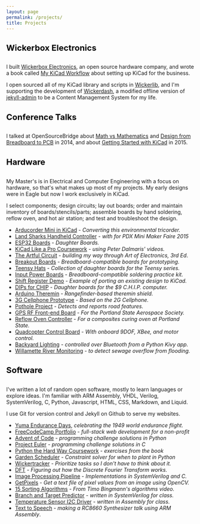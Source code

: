 ```yaml
---
layout: page
permalink: /projects/
title: Projects
---
```


<h4 style="color: #000; font-size: 22px; font-weight: bold">Wickerbox Electronics</h4>

I built <a href="http://wickerbox.net/">Wickerbox Electronics</a>, an open source hardware company, and wrote a book called <a href="#">My KiCad Workflow</a> about setting up KiCad for the business. 

I open sourced all of my KiCad library and scripts in <a href="#">Wickerlib</a>, and I'm supporting the development of <a href="#">Wickerdash</a>, a modified offline version of <a href="https://github.com/jekyll/jekyll-admin">jekyll-admin</a> to be a Content Management System for my life.

<h4 style="color: #000; font-size: 22px; font-weight: bold">Conference Talks</h4>

I talked at OpenSourceBridge about <a href="http://opensourcebridge.org/sessions/1365">Math vs Mathematics</a> and <a href="http://opensourcebridge.org/sessions/1618">Design from Breadboard to PCB</a> in 2014, and about <a href="http://opensourcebridge.org/sessions/1618">Getting Started with KiCad</a> in 2015.

<h4 style="color: #000; font-size: 22px; font-weight: bold">Hardware</h4>

My Master's is in Electrical and Computer Engineering with a focus on hardware, so that's what makes up most of my projects. My early designs were in Eagle but now I work exclusively in KiCad. 

I select components; design circuits; lay out boards; order and maintain inventory of boards/stencils/parts; assemble boards by hand soldering, reflow oven, and hot air station; and test and troubleshoot the design. 

- <a href="#">Arducorder Mini in KiCad</a> - <em>Converting this environmental tricorder.</em>
- <a href="#">Land Sharks Handheld Controller</a> - <em>with for PDX Mini Maker Faire 2015</em>
- <a href="#">ESP32 Boards</a> - <em>Daughter Boards.</em>
- <a href="#">KiCad Like a Pro Coursework</a> - <em>using Peter Dalmaris' videos.</em>
- <a href="#">The Artful Circuit</a> - <em>building my way through Art of Electronics, 3rd Ed</em>. 
- <a href="#">Breakout Boards</a> - <em>Breadboard-compatible boards for prototyping.</em>
- <a href="#">Teensy Hats</a> - <em>Collection of daughter boards for the Teensy series.</em>
- <a href="#">Input Power Boards</a> - <em>Breadboard-compatible soldering practice kit.</em>
- <a href="#">Shift Register Demo</a> - <em>Example of porting an existing design to KiCad.</em>
- <a href="#">DIPs for CHIP</a> - <em>Daughter boards for the $9 C.H.I.P. computer.</em>
- <a href="#">Arduino Theremin</a> - <em>Rangefinder-based theremin shield.</em>
- <a href="#">3G Cellphone Prototype</a> - <em>Based on the 2G Cellphone.</em>
- <a href="#">Pothole Project</a> - <em>Detects and reports road features.</em>
- <a href="#">GPS RF Front-end Board</a> - <em>For the Portland State Aerospace Society.</em>
- <a href="#">Reflow Oven Controller</a> - <em>For a composites curing oven at Portland State.</em>
- <a href="#">Quadcopter Control Board</a> - <em>With onboard 9DOF, XBee, and motor control.</em>
- <a href="#">Backyard Lighting</a> - <em> controlled over Bluetooth from a Python Kivy app.</em>
- <a href="#">Willamette River Monitoring</a> - <em>to detect sewage overflow from flooding.</em>

<h4 style="color: #000; font-size: 22px; font-weight: bold">Software</h4>

I've written a lot of random open software, mostly to learn languages or explore ideas. I'm familiar with ARM Assembly, VHDL, Verilog, SystemVerilog, C, Python, Javascript, HTML, CSS, Markdown, and Liquid. 

I use Git for version control and Jekyll on Github to serve my websites.  

- <a href="/">Yuma Endurance Days</a>, <em>celebrating the 1949 world endurance flight.</em>
- <a href="#">FreeCodeCamp Portfolio</a> - <em>full-stack web development for a non-profit</em>
- <a href="#">Advent of Code</a> - <em>programming challenge solutions in Python</em>
- <a href="#">Project Euler</a> - <em>programming challenge solutions in C</em>
- <a href="#">Python the Hard Way Coursework</a> - <em>exercises from the book</em>
- <a href="#">Garden Scheduler</a> - <em>Constraint solver for when to plant in Python</em>
- <a href="#">Wickertracker</a> - <em>Prioritize tasks so I don't have to think about it.</em>
- <a href="#">DFT</a> - <em>Figuring out how the Discrete Fourier Transform works.</em>
- <a href="#">Image Processing Pipeline</a> - <em>Implementations in SystemVerilog and C.</em>
- <a href="#">GetPixels</a> - <em>Get a text file of pixel values from an image using OpenCV.</em>
- <a href="#">15 Sorting Algorithms</a> - <em>From Timo Bingmann's algorithms video. </em>
- <a href="#">Branch and Target Predictor</a> - <em>written in SystemVerilog for class.</em>
- <a href="#">Temperature Sensor I2C Driver</a> - <em>written in Assembly for class.</em>
- <a href="#">Text to Speech</a> - <em>making a RC8660 Synthesizer talk using ARM Assembly</em>.


